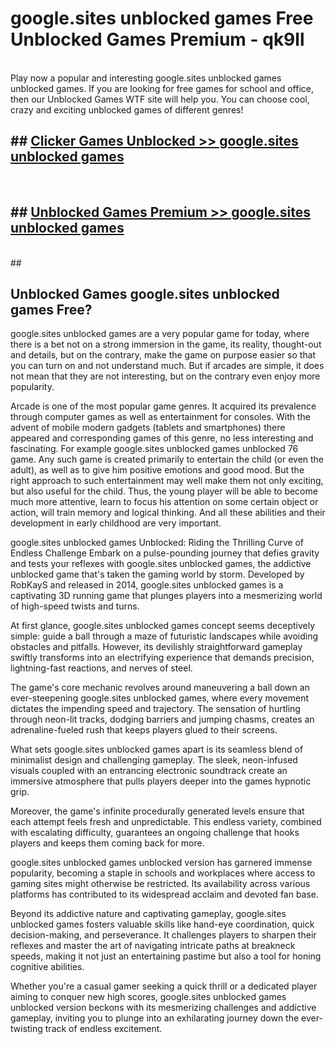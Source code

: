 # google.sites unblocked games  Free Unblocked Games Premium - qk9ll <br>
<br>
Play now a popular and interesting google.sites unblocked games unblocked games. If you are looking for free games for school and office, then our Unblocked Games WTF site will help you. You can choose cool, crazy and exciting unblocked games of different genres!


## ##  [Clicker Games Unblocked >> google.sites unblocked games](http://freeplayer.one?title=google.sites_unblocked_games&ref=UGames)
  <br>

##  ## [Unblocked Games Premium >> google.sites unblocked games](http://freeplayer.one?title=google.sites_unblocked_games&ref=UGames)
  <br>
  ##



## Unblocked Games google.sites unblocked games Free?

google.sites unblocked games are a very popular game for today, where there is a bet not on a strong immersion in the game, its reality, thought-out and details, but on the contrary, make the game on purpose easier so that you can turn on and not understand much. But if arcades are simple, it does not mean that they are not interesting, but on the contrary even enjoy more popularity.

Arcade is one of the most popular game genres. It acquired its prevalence through computer games as well as entertainment for consoles. With the advent of mobile modern gadgets (tablets and smartphones) there appeared and corresponding games of this genre, no less interesting and fascinating. For example google.sites unblocked games unblocked 76 game. Any such game is created primarily to entertain the child (or even the adult), as well as to give him positive emotions and good mood. But the right approach to such entertainment may well make them not only exciting, but also useful for the child. Thus, the young player will be able to become much more attentive, learn to focus his attention on some certain object or action, will train memory and logical thinking. And all these abilities and their development in early childhood are very important.

google.sites unblocked games Unblocked: Riding the Thrilling Curve of Endless Challenge
Embark on a pulse-pounding journey that defies gravity and tests your reflexes with google.sites unblocked games, the addictive unblocked game that's taken the gaming world by storm. Developed by RobKayS and released in 2014, google.sites unblocked games is a captivating 3D running game that plunges players into a mesmerizing world of high-speed twists and turns.

At first glance, google.sites unblocked games concept seems deceptively simple: guide a ball through a maze of futuristic landscapes while avoiding obstacles and pitfalls. However, its devilishly straightforward gameplay swiftly transforms into an electrifying experience that demands precision, lightning-fast reactions, and nerves of steel.

The game's core mechanic revolves around maneuvering a ball down an ever-steepening google.sites unblocked games, where every movement dictates the impending speed and trajectory. The sensation of hurtling through neon-lit tracks, dodging barriers and jumping chasms, creates an adrenaline-fueled rush that keeps players glued to their screens.

What sets google.sites unblocked games apart is its seamless blend of minimalist design and challenging gameplay. The sleek, neon-infused visuals coupled with an entrancing electronic soundtrack create an immersive atmosphere that pulls players deeper into the games hypnotic grip.

Moreover, the game's infinite procedurally generated levels ensure that each attempt feels fresh and unpredictable. This endless variety, combined with escalating difficulty, guarantees an ongoing challenge that hooks players and keeps them coming back for more.

google.sites unblocked games unblocked version has garnered immense popularity, becoming a staple in schools and workplaces where access to gaming sites might otherwise be restricted. Its availability across various platforms has contributed to its widespread acclaim and devoted fan base.

Beyond its addictive nature and captivating gameplay, google.sites unblocked games fosters valuable skills like hand-eye coordination, quick decision-making, and perseverance. It challenges players to sharpen their reflexes and master the art of navigating intricate paths at breakneck speeds, making it not just an entertaining pastime but also a tool for honing cognitive abilities.

Whether you're a casual gamer seeking a quick thrill or a dedicated player aiming to conquer new high scores, google.sites unblocked games unblocked version beckons with its mesmerizing challenges and addictive gameplay, inviting you to plunge into an exhilarating journey down the ever-twisting track of endless excitement.